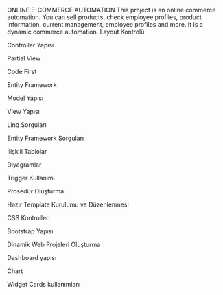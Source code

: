 ONLINE E-COMMERCE AUTOMATION
This project is an online commerce automation. You can sell products, check employee profiles, product information, current management, employee profiles and more. It is a dynamic commerce automation.
Layout Kontrolü

Controller Yapısı

Partial View

Code First

Entity Framework

Model Yapısı

View Yapısı

Linq Sorguları

Entity Framework Sorguları

İlişkili Tablolar

Diyagramlar

Trigger Kullanımı

Prosedür Oluşturma

Hazır Template Kurulumu ve Düzenlenmesi

CSS Kontrolleri

Bootstrap Yapısı

Dinamik Web Projeleri Oluşturma

Dashboard yapısı

Chart

Widget Cards kullanımları
